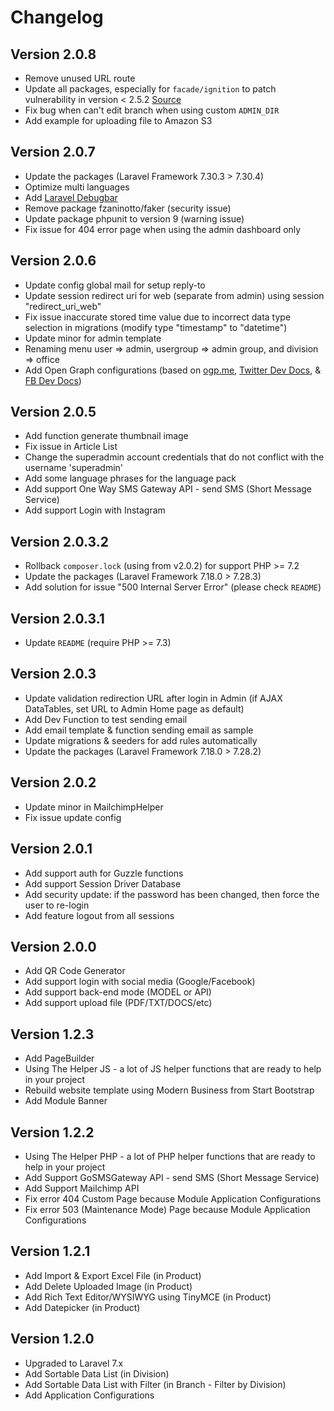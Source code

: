 Changelog
=========

## Version 2.0.8
- Remove unused URL route
- Update all packages, especially for `facade/ignition` to patch vulnerability in version < 2.5.2 [Source](https://snyk.io/vuln/composer:facade%2Fignition)
- Fix bug when can't edit branch when using custom `ADMIN_DIR`
- Add example for uploading file to Amazon S3

## Version 2.0.7
- Update the packages (Laravel Framework 7.30.3 > 7.30.4)
- Optimize multi languages
- Add [Laravel Debugbar](https://github.com/barryvdh/laravel-debugbar)
- Remove package fzaninotto/faker (security issue)
- Update package phpunit to version 9 (warning issue)
- Fix issue for 404 error page when using the admin dashboard only

## Version 2.0.6
- Update config global mail for setup reply-to
- Update session redirect uri for web (separate from admin) using session "redirect_uri_web"
- Fix issue inaccurate stored time value due to incorrect data type selection in migrations (modify type "timestamp" to "datetime")
- Update minor for admin template
- Renaming menu user => admin, usergroup => admin group, and division => office
- Add Open Graph configurations (based on [ogp.me](https://ogp.me/), [Twitter Dev Docs](https://developer.twitter.com/en/docs/twitter-for-websites/cards/overview/markup), & [FB Dev Docs](https://developers.facebook.com/docs/sharing/webmasters/))

## Version 2.0.5
- Add function generate thumbnail image
- Fix issue in Article List
- Change the superadmin account credentials that do not conflict with the username 'superadmin'
- Add some language phrases for the language pack
- Add support One Way SMS Gateway API - send SMS (Short Message Service)
- Add support Login with Instagram

## Version 2.0.3.2
- Rollback `composer.lock` (using from v2.0.2) for support PHP >= 7.2
- Update the packages (Laravel Framework 7.18.0 > 7.28.3)
- Add solution for issue "500 Internal Server Error" (please check `README`)

## Version 2.0.3.1
- Update `README` (require PHP >= 7.3)

## Version 2.0.3
- Update validation redirection URL after login in Admin (if AJAX DataTables, set URL to Admin Home page as default)
- Add Dev Function to test sending email
- Add email template & function sending email as sample
- Update migrations & seeders for add rules automatically
- Update the packages (Laravel Framework 7.18.0 > 7.28.2)

## Version 2.0.2
- Update minor in MailchimpHelper
- Fix issue update config

## Version 2.0.1
- Add support auth for Guzzle functions
- Add support Session Driver Database
- Add security update: if the password has been changed, then force the user to re-login
- Add feature logout from all sessions

## Version 2.0.0
- Add QR Code Generator
- Add support login with social media (Google/Facebook)
- Add support back-end mode (MODEL or API)
- Add support upload file (PDF/TXT/DOCS/etc)

## Version 1.2.3
- Add PageBuilder
- Using The Helper JS - a lot of JS helper functions that are ready to help in your project
- Rebuild website template using Modern Business from Start Bootstrap
- Add Module Banner

## Version 1.2.2
- Using The Helper PHP - a lot of PHP helper functions that are ready to help in your project
- Add Support GoSMSGateway API - send SMS (Short Message Service)
- Add Support Mailchimp API
- Fix error 404 Custom Page because Module Application Configurations
- Fix error 503 (Maintenance Mode) Page because Module Application Configurations

## Version 1.2.1
- Add Import & Export Excel File (in Product)
- Add Delete Uploaded Image (in Product)
- Add Rich Text Editor/WYSIWYG using TinyMCE (in Product)
- Add Datepicker (in Product)

## Version 1.2.0
- Upgraded to Laravel 7.x
- Add Sortable Data List (in Division)
- Add Sortable Data List with Filter (in Branch - Filter by Division)
- Add Application Configurations